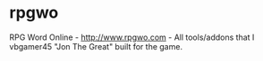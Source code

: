 rpgwo
=====

RPG Word Online - http://www.rpgwo.com - 
All tools/addons that I vbgamer45 "Jon The Great" built for the game.
